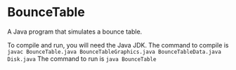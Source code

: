 # BounceTable

A Java program that simulates a bounce table.

To compile and run, you will need the Java JDK. The command to compile is
```javac BounceTable.java BounceTableGraphics.java BounceTableData.java Disk.java```
The command to run is
```java BounceTable```

